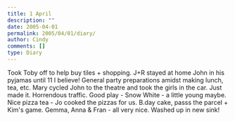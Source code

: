 ```yaml
---
title: 1 April
description: ""
date: 2005-04-01
permalink: 2005/04/01/diary/
author: Cindy
comments: []
type: Diary
---
```


Took Toby off to help buy tiles + shopping. J+R stayed at home John in his pyjamas until 11 I believe! General party preparations amidst making lunch, tea, etc. Mary cycled John to the theatre and took the girls in the car. Just made it. Horrendous traffic. Good play - Snow White - a little young maybe. Nice pizza tea - Jo cooked the pizzas for us. B.day cake, passs the parcel + Kim's game. Gemma, Anna & Fran - all very nice. Washed up in new sink!

